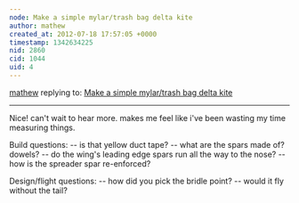 ```yaml
---
node: Make a simple mylar/trash bag delta kite
author: mathew
created_at: 2012-07-18 17:57:05 +0000
timestamp: 1342634225
nid: 2860
cid: 1044
uid: 4
---
```




[mathew](../profile/mathew) replying to: [Make a simple mylar/trash bag delta kite](../notes/warren/7-18-2012/mylar-delta-kite-design)

----
Nice! can't wait to hear more.  makes me feel like i've been wasting my time measuring things.

Build questions:
-- is that yellow duct tape?
-- what are the spars made of? dowels?
-- do the wing's leading edge spars run all the way to the nose?
-- how is the spreader spar re-enforced?

Design/flight questions:
-- how did you pick the bridle point?
-- would it fly without the tail? 

